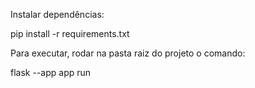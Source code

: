 Instalar dependências:

pip install -r requirements.txt

Para executar, rodar na pasta raiz do projeto o comando:

flask --app app run
